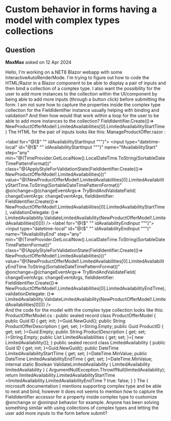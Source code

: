 # Custom behavior in forms having a model with complex types collections

## Question

**MaxMax** asked on 12 Apr 2024

Hello, I'm working on a.NET8 Blazor webapp with some InteractiveAutoRenderMode. I'm trying to figure out how to code the HTML/Razor in a Blazor component to be able to display a pair of inputs and then bind a collection of a complex type. I also want the possibility for the user to add more instances to the collection within the UI/component by being able to add more inputs (through a button click) before submitting the form. I am not sure how to capture the properties inside the complex type collection for the FieldIdentifier instance usually helping with binding and validation? And then how would that work within a loop for the user to be able to add more instances to the collection? FieldIdentifier.Create(()=> NewProductOfferModel!.LimitedAvailabilities[0].LimitedAvailabilityStartTime) The HTML for the pair of inputs looks like this: ManageProductOffer.razor : <div class="input-group"> <label for="@($" "" idAvailabilityStartInput """)"> <input type="datetime-local" id="@($" "" idAvailabilityStartInput """)" name="fAvailabilityStart" step="any" min="@(TimeProvider.GetLocalNow().LocalDateTime.ToString(SortableDateTimePatternFormat))" class="@(ApplyStyleForValidationState(FieldIdentifier.Create(()=> NewProductOfferModel!.LimitedAvailabilities)))" value="@(NewProductOfferModel!.LimitedAvailabilities[0].LimitedAvailabilityStartTime.ToString(SortableDateTimePatternFormat))" @onchange=@(changeEventArgs=> TryBindAndValidateField(
changeEventArgs: changeEventArgs,
fieldIdentifier: FieldIdentifier.Create(()=> NewProductOfferModel!.LimitedAvailabilities[0].LimitedAvailabilityStartTime),
validationDelegate: ()=> LimitedAvailability.ValidateLimitedAvailability(NewProductOfferModel!.LimitedAvailabilities[0]))) /> </label> <label for="@($" "" idAvailabilityEndInput """)"> <input type="datetime-local" id="@($" "" idAvailabilityEndInput """)" name="fAvailabilityEnd" step="any" min="@(TimeProvider.GetLocalNow().LocalDateTime.ToString(SortableDateTimePatternFormat))" class="@(ApplyStyleForValidationState(FieldIdentifier.Create(()=> NewProductOfferModel!.LimitedAvailabilities)))" value="@(NewProductOfferModel!.LimitedAvailabilities[0].LimitedAvailabilityEndTime.ToString(SortableDateTimePatternFormat))" @onchange=@(changeEventArgs=> TryBindAndValidateField(
changeEventArgs: changeEventArgs,
fieldIdentifier: FieldIdentifier.Create(()=> NewProductOfferModel!.LimitedAvailabilities[0].LimitedAvailabilityEndTime),
validationDelegate: ()=> LimitedAvailability.ValidateLimitedAvailability(NewProductOfferModel!.LimitedAvailabilities[0]))) /> </label> <small class=""> <ValidationMessage For="@(()=> NewProductOfferModel!.LimitedAvailabilities[0])" /> </small> </div> And the code for the model with the complex type collection looks like this: ProductOfferModel.cs : public sealed record class ProductOfferModel { public Guid ID { get; init; }=Guid.NewGuid(); public String ProductOfferDescription { get; set; }=String.Empty; public Guid ProductID { get; set; }=Guid.Empty; public String ProductDescription { get; set; }=String.Empty; public List<LimitedAvailability> LimitedAvailabilities { get; set; }=[ new LimitedAvailability()];
} public sealed record class LimitedAvailability { public Guid ID { get; init; }=Guid.NewGuid(); public DateTime LimitedAvailabilityStartTime { get; set; }=DateTime.MinValue; public DateTime LimitedAvailabilityEndTime { get; set; }=DateTime.MinValue; internal static Boolean ValidateLimitedAvailability ( LimitedAvailability limitedAvailability ) {
ArgumentNullException.ThrowIfNull(limitedAvailability); return limitedAvailability.LimitedAvailabilityStartTime <limitedAvailability.LimitedAvailabilityEndTime ? true: false;
}
} The ( microsoft documentation ) mentions supporting complex type and be able to nest and bind, however it does not seems to mention how to capture the FieldIdentifier accessor for a property inside complex type to customize @onchange or @oninput behavior for example. Anyone has been solving something similar with using collections of complex types and letting the user add more inputs to the form before submit?
